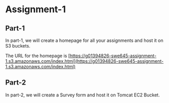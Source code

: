 # Assignment-1

## Part-1

In part-1, we will create a homepage for all your assignments and host it on S3 buckets.

The URL for the homepage is [https://g01394826-swe645-assignment-1.s3.amazonaws.com/index.html](https://g01394826-swe645-assignment-1.s3.amazonaws.com/index.html)



## Part-2

In part-2, we will create a Survey form and host it on Tomcat EC2 Bucket.